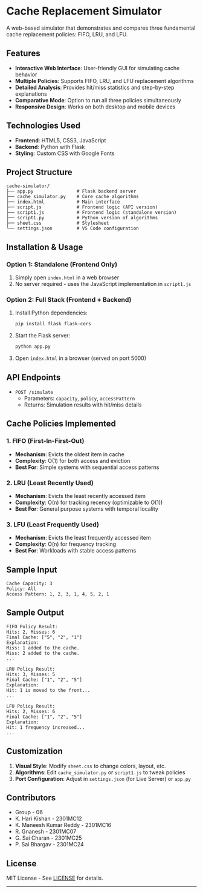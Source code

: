 # Cache Replacement Simulator

A web-based simulator that demonstrates and compares three fundamental cache replacement policies: FIFO, LRU, and LFU.

## Features

- **Interactive Web Interface**: User-friendly GUI for simulating cache behavior
- **Multiple Policies**: Supports FIFO, LRU, and LFU replacement algorithms
- **Detailed Analysis**: Provides hit/miss statistics and step-by-step explanations
- **Comparative Mode**: Option to run all three policies simultaneously
- **Responsive Design**: Works on both desktop and mobile devices

## Technologies Used

- **Frontend**: HTML5, CSS3, JavaScript
- **Backend**: Python with Flask
- **Styling**: Custom CSS with Google Fonts

## Project Structure

```
cache-simulator/
├── app.py                # Flask backend server
├── cache_simulator.py    # Core cache algorithms
├── index.html            # Main interface
├── script.js             # Frontend logic (API version)
├── script1.js            # Frontend logic (standalone version)
├── script1.py            # Python version of algorithms
├── sheet.css             # Stylesheet
└── settings.json         # VS Code configuration
```

## Installation & Usage

### Option 1: Standalone (Frontend Only)
1. Simply open `index.html` in a web browser
2. No server required - uses the JavaScript implementation in `script1.js`

### Option 2: Full Stack (Frontend + Backend)
1. Install Python dependencies:
   ```bash
   pip install flask flask-cors
   ```
2. Start the Flask server:
   ```bash
   python app.py
   ```
3. Open `index.html` in a browser (served on port 5000)

## API Endpoints

- `POST /simulate`
  - Parameters: `capacity`, `policy`, `accessPattern`
  - Returns: Simulation results with hit/miss details

## Cache Policies Implemented

### 1. FIFO (First-In-First-Out)
- **Mechanism**: Evicts the oldest item in cache
- **Complexity**: O(1) for both access and eviction
- **Best For**: Simple systems with sequential access patterns

### 2. LRU (Least Recently Used)
- **Mechanism**: Evicts the least recently accessed item
- **Complexity**: O(n) for tracking recency (optimizable to O(1))
- **Best For**: General purpose systems with temporal locality

### 3. LFU (Least Frequently Used)
- **Mechanism**: Evicts the least frequently accessed item
- **Complexity**: O(n) for frequency tracking
- **Best For**: Workloads with stable access patterns

## Sample Input

```
Cache Capacity: 3
Policy: All
Access Pattern: 1, 2, 3, 1, 4, 5, 2, 1
```

## Sample Output

```
FIFO Policy Result:
Hits: 2, Misses: 6
Final Cache: ["5", "2", "1"]
Explanation:
Miss: 1 added to the cache.
Miss: 2 added to the cache.
...

LRU Policy Result:
Hits: 3, Misses: 5
Final Cache: ["1", "2", "5"]
Explanation:
Hit: 1 is moved to the front...
...

LFU Policy Result:
Hits: 2, Misses: 6
Final Cache: ["1", "2", "5"]
Explanation:
Hit: 1 frequency increased...
...
```

## Customization

1. **Visual Style**: Modify `sheet.css` to change colors, layout, etc.
2. **Algorithms**: Edit `cache_simulator.py` or `script1.js` to tweak policies
3. **Port Configuration**: Adjust in `settings.json` (for Live Server) or `app.py`

## Contributors

- Group - 06
- K. Hari Kishan - 2301MC12
- K. Maneesh Kumar Reddy - 2301MC16
- R. Gnanesh - 2301MC07
- G. Sai Charan - 2301MC25
- P. Sai Bhargav - 2301MC24

## License

MIT License - See [LICENSE](LICENSE) for details.

---
